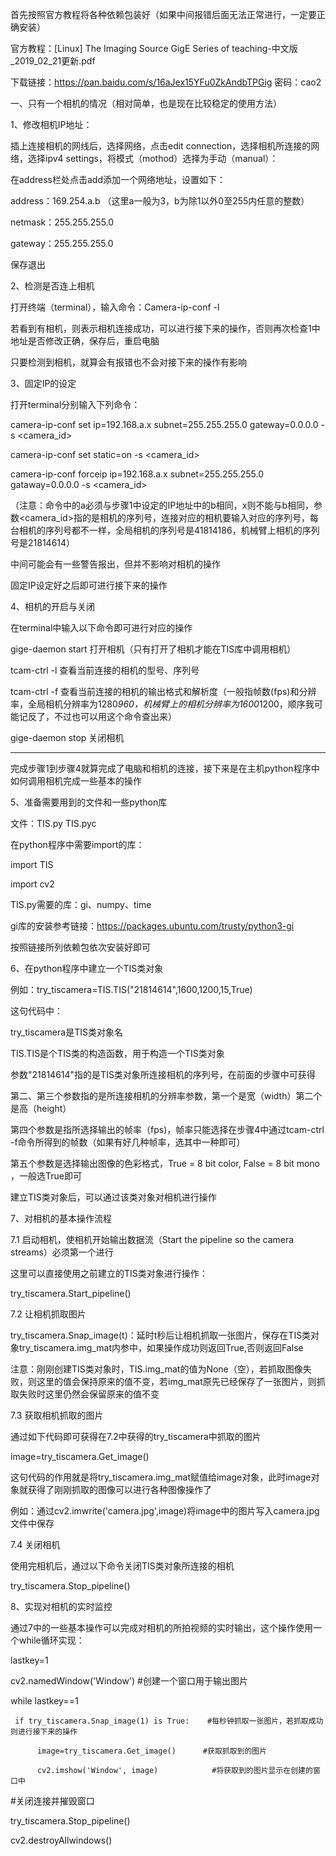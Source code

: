 首先按照官方教程将各种依赖包装好（如果中间报错后面无法正常进行，一定要正确安装）

官方教程：[Linux] The Imaging Source GigE Series of teaching-中文版_2019_02_21更新.pdf

下载链接：https://pan.baidu.com/s/16aJex15YFu0ZkAndbTPGig  密码：cao2

一、只有一个相机的情况（相对简单，也是现在比较稳定的使用方法）

1、修改相机IP地址：

插上连接相机的网线后，选择网络，点击edit connection，选择相机所连接的网络，选择ipv4 settings，将模式（mothod）选择为手动（manual）：

在address栏处点击add添加一个网络地址，设置如下：

address：169.254.a.b    （这里a一般为3，b为除1以外0至255内任意的整数）

netmask：255.255.255.0

gateway：255.255.255.0

保存退出

2、检测是否连上相机

打开终端（terminal），输入命令：Camera-ip-conf -l

若看到有相机，则表示相机连接成功，可以进行接下来的操作，否则再次检查1中地址是否修改正确，保存后，重启电脑

只要检测到相机，就算会有报错也不会对接下来的操作有影响

3、固定IP的设定

打开terminal分别输入下列命令：

camera-ip-conf set ip=192.168.a.x subnet=255.255.255.0 gateway=0.0.0.0 -s <camera_id>

camera-ip-conf set static=on -s <camera_id>

camera-ip-conf forceip ip=192.168.a.x subnet=255.255.255.0 gataway=0.0.0.0 -s <camera_id>

（注意：命令中的a必须与步骤1中设定的IP地址中的b相同，x则不能与b相同，参数<camera_id>指的是相机的序列号，连接对应的相机要输入对应的序列号，每台相机的序列号都不一样，全局相机的序列号是41814186，机械臂上相机的序列号是21814614）

中间可能会有一些警告报出，但并不影响对相机的操作

固定IP设定好之后即可进行接下来的操作



4、相机的开启与关闭

在terminal中输入以下命令即可进行对应的操作

gige-daemon start      打开相机（只有打开了相机才能在TIS库中调用相机）

tcam-ctrl -l                 查看当前连接的相机的型号、序列号

tcam-ctrl -f                 查看当前连接的相机的输出格式和解析度（一般指帧数(fps)和分辨率，全局相机分辨率为1280*960，机械臂上的相机分辨率为1600*1200，顺序我可能记反了，不过也可以用这个命令查出来）

gige-daemon stop      关闭相机

-------------------------------------------------------------------------------------------------------------------------------

完成步骤1到步骤4就算完成了电脑和相机的连接，接下来是在主机python程序中如何调用相机完成一些基本的操作

5、准备需要用到的文件和一些python库

文件：TIS.py  TIS.pyc

在python程序中需要import的库：

import TIS

import cv2

TIS.py需要的库：gi、numpy、time

gi库的安装参考链接：https://packages.ubuntu.com/trusty/python3-gi

按照链接所列依赖包依次安装好即可

6、在python程序中建立一个TIS类对象

例如：try_tiscamera=TIS.TIS("21814614",1600,1200,15,True)

这句代码中：

try_tiscamera是TIS类对象名

TIS.TIS是个TIS类的构造函数，用于构造一个TIS类对象

参数"21814614"指的是TIS类对象所连接相机的序列号，在前面的步骤中可获得

第二、第三个参数指的是所连接相机的分辨率参数，第一个是宽（width）第二个是高（height）

第四个参数是指所选择输出的帧率（fps)，帧率只能选择在步骤4中通过tcam-ctrl -f命令所得到的帧数（如果有好几种帧率，选其中一种即可）

第五个参数是选择输出图像的色彩格式，True = 8 bit color, False = 8 bit mono ，一般选True即可

建立TIS类对象后，可以通过该类对象对相机进行操作

7、对相机的基本操作流程

7.1 启动相机，使相机开始输出数据流（Start the pipeline so the camera streams）必须第一个进行

这里可以直接使用之前建立的TIS类对象进行操作：

try_tiscamera.Start_pipeline()

7.2 让相机抓取图片

try_tiscamera.Snap_image(t)：延时t秒后让相机抓取一张图片，保存在TIS类对象try_tiscamera.img_mat内参中，如果操作成功则返回True,否则返回False

注意：刚刚创建TIS类对象时，TIS.img_mat的值为None（空），若抓取图像失败，则这里的值会保持原来的值不变，若img_mat原先已经保存了一张图片，则抓取失败时这里仍然会保留原来的值不变

7.3  获取相机抓取的图片

通过如下代码即可获得在7.2中获得的try_tiscamera中抓取的图片

image=try_tiscamera.Get_image()

这句代码的作用就是将try_tiscamera.img_mat赋值给image对象，此时image对象就获得了刚刚抓取的图像可以进行各种图像操作了

例如：通过cv2.imwrite('camera.jpg',image)将image中的图片写入camera.jpg文件中保存

7.4  关闭相机

使用完相机后，通过以下命令关闭TIS类对象所连接的相机

try_tiscamera.Stop_pipeline()

8、实现对相机的实时监控

通过7中的一些基本操作可以完成对相机的所拍视频的实时输出，这个操作使用一个while循环实现：

lastkey=1

cv2.namedWindow('Window')   #创建一个窗口用于输出图片

while lastkey==1

     if try_tiscamera.Snap_image(1) is True:    #每秒钟抓取一张图片，若抓取成功则进行接下来的操作
     
          image=try_tiscamera.Get_image()      #获取抓取到的图片
          
          cv2.imshow('Window', image)            #将获取到的图片显示在创建的窗口中
          
#关闭连接并摧毁窗口

try_tiscamera.Stop_pipeline()

cv2.destroyAllwindows()
